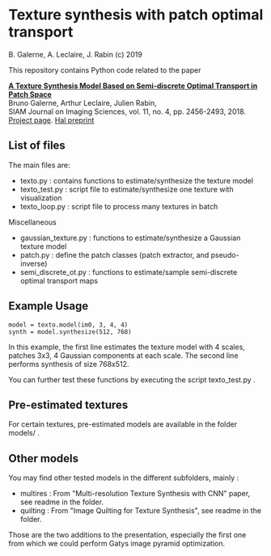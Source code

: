 
# Texture synthesis with patch optimal transport

B. Galerne, A. Leclaire, J. Rabin (c) 2019

 This repository contains Python code related to the paper

[**A Texture Synthesis Model Based on Semi-discrete Optimal Transport in Patch Space**](https://doi.org/10.1137/18M1175781)  
Bruno Galerne, Arthur Leclaire, Julien Rabin,  
SIAM Journal on Imaging Sciences, vol. 11, no. 4, pp. 2456-2493, 2018.  
[Project page](https://www.math.u-bordeaux.fr/~aleclaire/texto/).
[Hal preprint](https://hal.archives-ouvertes.fr/hal-01726443)

## List of files

The main files are:
* texto.py : contains functions to estimate/synthesize the texture model
* texto_test.py : script file to estimate/synthesize one texture with visualization
* texto_loop.py : script file to process many textures in batch

Miscellaneous
* gaussian_texture.py : functions to estimate/synthesize a Gaussian texture model
* patch.py : define the patch classes (patch extractor, and pseudo-inverse)
* semi_discrete_ot.py : functions to estimate/sample semi-discrete optimal transport maps

## Example Usage

```
model = texto.model(im0, 3, 4, 4)   
synth = model.synthesize(512, 768)
```

In this example, the first line estimates the texture model with 4 scales, patches 3x3, 4 Gaussian components at each scale. The second line performs synthesis of size 768x512.

You can further test these functions by executing the script texto_test.py .

## Pre-estimated textures

For certain textures, pre-estimated models are available in the folder models/ .

## Other models
You may find other tested models in the different subfolders, mainly :
* multires : From "Multi-resolution Texture Synthesis with CNN" paper, see readme in the folder.
* quilting : From "Image Quilting for Texture Synthesis", see readme in the folder.

Those are the two additions to the presentation, especially the first one from which we could perform Gatys image pyramid optimization.
